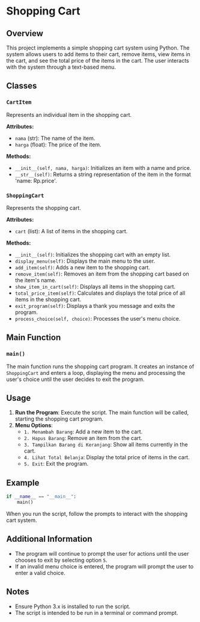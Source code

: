 # Shopping Cart

## Overview

This project implements a simple shopping cart system using Python. The system allows users to add items to their cart, remove items, view items in the cart, and see the total price of the items in the cart. The user interacts with the system through a text-based menu.

## Classes

### `CartItem`

Represents an individual item in the shopping cart.

**Attributes:**

- `nama` (str): The name of the item.
- `harga` (float): The price of the item.

**Methods:**

- `__init__(self, nama, harga)`: Initializes an item with a name and price.
- `__str__(self)`: Returns a string representation of the item in the format 'name: Rp.price'.

### `ShoppingCart`

Represents the shopping cart.

**Attributes:**

- `cart` (list): A list of items in the shopping cart.

**Methods:**

- `__init__(self)`: Initializes the shopping cart with an empty list.
- `display_menu(self)`: Displays the main menu to the user.
- `add_item(self)`: Adds a new item to the shopping cart.
- `remove_item(self)`: Removes an item from the shopping cart based on the item's name.
- `show_item_in_cart(self)`: Displays all items in the shopping cart.
- `total_price_item(self)`: Calculates and displays the total price of all items in the shopping cart.
- `exit_program(self)`: Displays a thank you message and exits the program.
- `process_choice(self, choice)`: Processes the user's menu choice.

## Main Function

### `main()`

The main function runs the shopping cart program. It creates an instance of `ShoppingCart` and enters a loop, displaying the menu and processing the user's choice until the user decides to exit the program.

## Usage

1. **Run the Program**: Execute the script. The main function will be called, starting the shopping cart program.
2. **Menu Options**:
   - `1. Menambah Barang`: Add a new item to the cart.
   - `2. Hapus Barang`: Remove an item from the cart.
   - `3. Tampilkan Barang di Keranjang`: Show all items currently in the cart.
   - `4. Lihat Total Belanja`: Display the total price of items in the cart.
   - `5. Exit`: Exit the program.

## Example

```python
if __name__ == "__main__":
    main()
```

When you run the script, follow the prompts to interact with the shopping cart system.

## Additional Information

- The program will continue to prompt the user for actions until the user chooses to exit by selecting option `5`.
- If an invalid menu choice is entered, the program will prompt the user to enter a valid choice.

## Notes

- Ensure Python 3.x is installed to run the script.
- The script is intended to be run in a terminal or command prompt.
